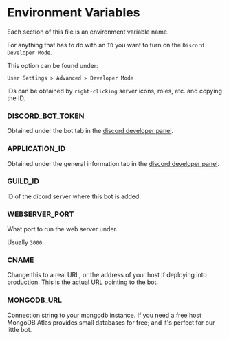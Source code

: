 # Environment Variables

Each section of this file is an environment variable name.

For anything that has to do with an `ID` you want to turn on the `Discord Developer Mode`.

This option can be found under:

`User Settings > Advanced > Developer Mode`

IDs can be obtained by `right-clicking` server icons, roles, etc. and copying the ID.

### DISCORD_BOT_TOKEN
Obtained under the bot tab in the [discord developer panel](https://discord.com/developers/applications).
  
### APPLICATION_ID
Obtained under the general information tab in the [discord developer panel](https://discord.com/developers/applications).
  
### GUILD_ID
ID of the dicord server where this bot is added.
  
### WEBSERVER_PORT
What port to run the web server under.

Usually `3000`.
  
### CNAME
Change this to a real URL, or the address of your host if deploying into production. This is the actual URL pointing to the bot.
  
### MONGODB_URL
Connection string to your mongodb instance. If you need a free host MongoDB Atlas provides small databases for free; and it's perfect for our little bot.